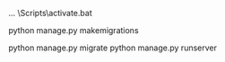 ... \Scripts\activate.bat

python manage.py makemigrations

python manage.py migrate
python manage.py runserver
